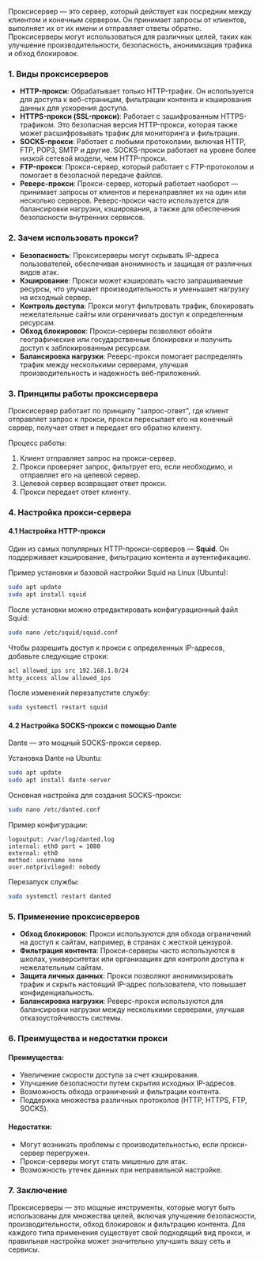 Проксисервер — это сервер, который действует как посредник между клиентом и конечным сервером. Он принимает запросы от клиентов, выполняет их от их имени и отправляет ответы обратно. Проксисерверы могут использоваться для различных целей, таких как улучшение производительности, безопасность, анонимизация трафика и обход блокировок.

### 1. Виды проксисерверов

- **HTTP-прокси**: Обрабатывает только HTTP-трафик. Он используется для доступа к веб-страницам, фильтрации контента и кэширования данных для ускорения доступа.
- **HTTPS-прокси (SSL-прокси)**: Работает с зашифрованным HTTPS-трафиком. Это безопасная версия HTTP-прокси, которая также может расшифровывать трафик для мониторинга и фильтрации.
- **SOCKS-прокси**: Работает с любыми протоколами, включая HTTP, FTP, POP3, SMTP и другие. SOCKS-прокси работает на уровне более низкой сетевой модели, чем HTTP-прокси.
- **FTP-прокси**: Прокси-сервер, который работает с FTP-протоколом и помогает в безопасной передаче файлов.
- **Реверс-прокси**: Прокси-сервер, который работает наоборот — принимает запросы от клиентов и перенаправляет их на один или несколько серверов. Реверс-прокси часто используется для балансировки нагрузки, кэширования, а также для обеспечения безопасности внутренних сервисов.

### 2. Зачем использовать прокси?

- **Безопасность**: Проксисерверы могут скрывать IP-адреса пользователей, обеспечивая анонимность и защищая от различных видов атак.
- **Кэширование**: Прокси может кэшировать часто запрашиваемые ресурсы, что улучшает производительность и уменьшает нагрузку на исходный сервер.
- **Контроль доступа**: Прокси могут фильтровать трафик, блокировать нежелательные сайты или ограничивать доступ к определенным ресурсам.
- **Обход блокировок**: Прокси-серверы позволяют обойти географические или государственные блокировки и получить доступ к заблокированным ресурсам.
- **Балансировка нагрузки**: Реверс-прокси помогает распределять трафик между несколькими серверами, улучшая производительность и надежность веб-приложений.

### 3. Принципы работы проксисервера

Проксисервер работает по принципу "запрос-ответ", где клиент отправляет запрос к прокси, прокси пересылает его на конечный сервер, получает ответ и передает его обратно клиенту.

Процесс работы:
1. Клиент отправляет запрос на прокси-сервер.
2. Прокси проверяет запрос, фильтрует его, если необходимо, и отправляет его на целевой сервер.
3. Целевой сервер возвращает ответ прокси.
4. Прокси передает ответ клиенту.

### 4. Настройка прокси-сервера

#### 4.1 Настройка HTTP-прокси

Один из самых популярных HTTP-прокси-серверов — **Squid**. Он поддерживает кэширование, фильтрацию контента и аутентификацию.

Пример установки и базовой настройки Squid на Linux (Ubuntu):

```bash
sudo apt update
sudo apt install squid
```

После установки можно отредактировать конфигурационный файл Squid:

```bash
sudo nano /etc/squid/squid.conf
```

Чтобы разрешить доступ к прокси с определенных IP-адресов, добавьте следующие строки:

```bash
acl allowed_ips src 192.168.1.0/24
http_access allow allowed_ips
```

После изменений перезапустите службу:

```bash
sudo systemctl restart squid
```

#### 4.2 Настройка SOCKS-прокси с помощью **Dante**

Dante — это мощный SOCKS-прокси сервер.

Установка Dante на Ubuntu:

```bash
sudo apt update
sudo apt install dante-server
```

Основная настройка для создания SOCKS-прокси:

```bash
sudo nano /etc/danted.conf
```

Пример конфигурации:

```
logoutput: /var/log/danted.log
internal: eth0 port = 1080
external: eth0
method: username none
user.notprivileged: nobody
```

Перезапуск службы:

```bash
sudo systemctl restart danted
```

### 5. Применение проксисерверов

- **Обход блокировок**: Прокси используются для обхода ограничений на доступ к сайтам, например, в странах с жесткой цензурой.
- **Фильтрация контента**: Прокси-серверы часто используются в школах, университетах или организациях для контроля доступа к нежелательным сайтам.
- **Защита личных данных**: Прокси позволяют анонимизировать трафик и скрыть настоящий IP-адрес пользователя, что повышает конфиденциальность.
- **Балансировка нагрузки**: Реверс-прокси используются для балансировки нагрузки между несколькими серверами, улучшая отказоустойчивость системы.

### 6. Преимущества и недостатки прокси

#### Преимущества:
- Увеличение скорости доступа за счет кэширования.
- Улучшение безопасности путем скрытия исходных IP-адресов.
- Возможность обхода ограничений и фильтрации контента.
- Поддержка множества различных протоколов (HTTP, HTTPS, FTP, SOCKS).

#### Недостатки:
- Могут возникать проблемы с производительностью, если прокси-сервер перегружен.
- Прокси-серверы могут стать мишенью для атак.
- Возможность утечек данных при неправильной настройке.

### 7. Заключение

Проксисерверы — это мощные инструменты, которые могут быть использованы для множества целей, включая улучшение безопасности, производительности, обход блокировок и фильтрацию контента. Для каждого типа применения существует свой подходящий вид прокси, и правильная настройка может значительно улучшить вашу сеть и сервисы. 

